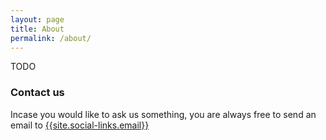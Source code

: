 ```yaml
---
layout: page
title: About
permalink: /about/
---
```


TODO

### Contact us

Incase you would like to ask us something, you are always free to send an email to [{{site.social-links.email}}](mailto:{{site.social-links.email}})
